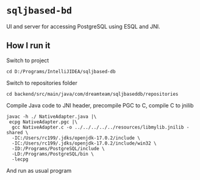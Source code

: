 # ```sqljbased-bd```

UI and server for accessing PostgreSQL using ESQL and JNI.

## How I run it

Switch to project
```shell
cd D:/Programs/IntelliJIDEA/sqljbased-db
```

Switch to repositories folder
```shell
cd backend/src/main/java/com/dreamteam/sqljbaseddb/repositories
```

Compile Java code to JNI header, precompile PGC to C, compile C to jnilib
```shell
javac -h ./ NativeAdapter.java |\
 ecpg NativeAdapter.pgc |\
  gcc NativeAdapter.c -o ../../../../../resources/libmylib.jnilib -shared \
  -IC:/Users/rc199/.jdks/openjdk-17.0.2/include \
  -IC:/Users/rc199/.jdks/openjdk-17.0.2/include/win32 \
  -ID:/Programs/PostgreSQL/include \
  -LD:/Programs/PostgreSQL/bin \
  -lecpg
```

And run as usual program